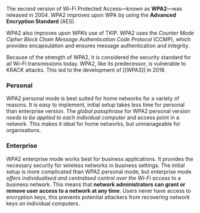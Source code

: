 
The second version of Wi-Fi Protected Access—known as **WPA2**—was released in 2004. WPA2 improves upon WPA by using the **Advanced Encryption Standard** (AES).

WPA2 also improves upon WPA’s use of TKIP. WPA2 uses the *Counter Mode Cipher Block Chain Message Authentication Code Protocol* (CCMP), which provides encapsulation and ensures message authentication and integrity. 

Because of the strength of WPA2, it is considered the security standard for all Wi-Fi transmissions today. WPA2, like its predecessor, is vulnerable to KRACK attacks. This led to the development of [[WPA3]] in 2018. 

### Personal

WPA2 personal mode is best suited for home networks for a variety of reasons. It is easy to implement, initial setup takes less time for personal than enterprise version. The *global passphrase* for WPA2 personal version *needs to be applied to each individual computer* and access point in a network. This makes it ideal for home networks, but unmanageable for organisations. 

### Enterprise

WPA2 enterprise mode works best for business applications. It provides the necessary security for wireless networks in business settings. The initial setup is more complicated than WPA2 personal mode, but enterprise mode *offers individualised and centralised control over the Wi-Fi access* to a business network. This means that **network administrators can grant or remove user access to a network at any time**. Users never have access to encryption keys, this prevents potential attackers from recovering network keys on individual computers.